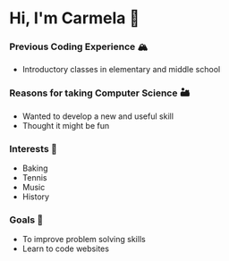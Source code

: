 # Hi, I'm Carmela 👋
### Previous Coding Experience 🏔️
* Introductory classes in elementary and middle school
### Reasons for taking Computer Science 🏜️
* Wanted to develop a new and useful skill
* Thought it might be fun
### Interests 🌃
* Baking
* Tennis
* Music
* History
### Goals 🌉
* To improve problem solving skills
* Learn to code websites


<!---
Cjenc24/Cjenc24 is a ✨ special ✨ repository because its `README.md` (this file) appears on your GitHub profile.
You can click the Preview link to take a look at your changes.
--->
